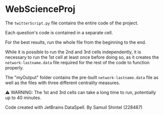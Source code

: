 # WebScienceProj

The `twitterScript.py` file contains the entire code of the project.

Each question's code is contained in a separate cell.

For the best results, run the whole file from the beginning to the end.

While it is possible to run the 2nd and 3rd cells independently, it is necessary to run the 1st cell at least once before doing so, as it creates the `network-lastname.data` file required for the rest of the code to function properly.

The "myOutput" folder contains the pre-built `network-lastname.data` file as well as the files with three different centrality measures.

⚠️ WARNING: The 1st and 3rd cells can take a long time to run, potentially up to 40 minutes.

Code created with JetBrains DataSpell.
By Samuil Shintel (228487)
